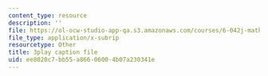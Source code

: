 ```yaml
---
content_type: resource
description: ''
file: https://ol-ocw-studio-app-qa.s3.amazonaws.com/courses/6-042j-mathematics-for-computer-science-spring-2015/ee8020c7bb55a86606004b07a230341e_iDfyX8WRIyM.srt
file_type: application/x-subrip
resourcetype: Other
title: 3play caption file
uid: ee8020c7-bb55-a866-0600-4b07a230341e
---
```

